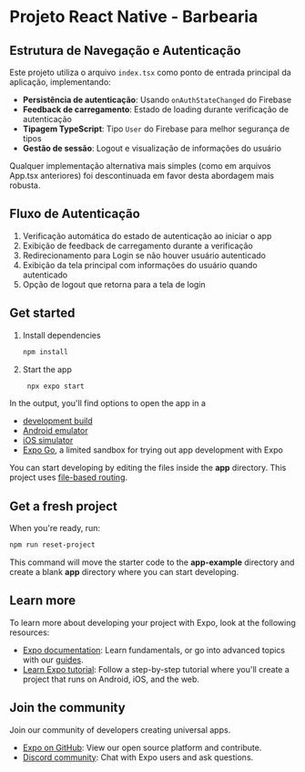 # Projeto React Native - Barbearia

## Estrutura de Navegação e Autenticação

Este projeto utiliza o arquivo `index.tsx` como ponto de entrada principal da aplicação, implementando:

- **Persistência de autenticação**: Usando `onAuthStateChanged` do Firebase
- **Feedback de carregamento**: Estado de loading durante verificação de autenticação
- **Tipagem TypeScript**: Tipo `User` do Firebase para melhor segurança de tipos
- **Gestão de sessão**: Logout e visualização de informações do usuário

Qualquer implementação alternativa mais simples (como em arquivos App.tsx anteriores) foi descontinuada em favor desta abordagem mais robusta.

## Fluxo de Autenticação

1. Verificação automática do estado de autenticação ao iniciar o app
2. Exibição de feedback de carregamento durante a verificação
3. Redirecionamento para Login se não houver usuário autenticado
4. Exibição da tela principal com informações do usuário quando autenticado
5. Opção de logout que retorna para a tela de login

## Get started

1. Install dependencies

   ```bash
   npm install
   ```

2. Start the app

   ```bash
    npx expo start
   ```

In the output, you'll find options to open the app in a

- [development build](https://docs.expo.dev/develop/development-builds/introduction/)
- [Android emulator](https://docs.expo.dev/workflow/android-studio-emulator/)
- [iOS simulator](https://docs.expo.dev/workflow/ios-simulator/)
- [Expo Go](https://expo.dev/go), a limited sandbox for trying out app development with Expo

You can start developing by editing the files inside the **app** directory. This project uses [file-based routing](https://docs.expo.dev/router/introduction).

## Get a fresh project

When you're ready, run:

```bash
npm run reset-project
```

This command will move the starter code to the **app-example** directory and create a blank **app** directory where you can start developing.

## Learn more

To learn more about developing your project with Expo, look at the following resources:

- [Expo documentation](https://docs.expo.dev/): Learn fundamentals, or go into advanced topics with our [guides](https://docs.expo.dev/guides).
- [Learn Expo tutorial](https://docs.expo.dev/tutorial/introduction/): Follow a step-by-step tutorial where you'll create a project that runs on Android, iOS, and the web.

## Join the community

Join our community of developers creating universal apps.

- [Expo on GitHub](https://github.com/expo/expo): View our open source platform and contribute.
- [Discord community](https://chat.expo.dev): Chat with Expo users and ask questions.
